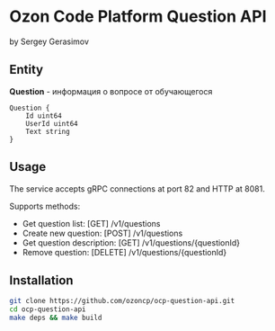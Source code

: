 # Ozon Code Platform Question API
by Sergey Gerasimov

## Entity

**Question** - информация о вопросе от обучающегося

```
Question {
    Id uint64
    UserId uint64
    Text string
}
```

## Usage
The service accepts gRPC connections at port 82 and HTTP at 8081.

Supports methods:
* Get question list: [GET] /v1/questions
* Create new question: [POST] /v1/questions
* Get question description: [GET] /v1/questions/{questionId}
* Remove question: [DELETE] /v1/questions/{questionId}

## Installation

```bash
git clone https://github.com/ozoncp/ocp-question-api.git
cd ocp-question-api
make deps && make build
```
